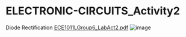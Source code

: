 # ELECTRONIC-CIRCUITS_Activity2
 Diode Rectification
 [ECE1011LGroup6_LabAct2.pdf](https://github.com/JvMapote/ELECTRONIC-CIRCUITS_Activity2/files/8247314/ECE1011LGroup6_LabAct2.pdf)
![image](https://user-images.githubusercontent.com/101295973/158230198-53d138a9-e36f-4042-8034-707864e1c5e0.png)
